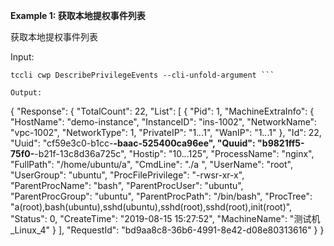 **Example 1: 获取本地提权事件列表**

获取本地提权事件列表

Input: 

```
tccli cwp DescribePrivilegeEvents --cli-unfold-argument ```

Output: 
```
{
    "Response": {
        "TotalCount": 22,
        "List": [
            {
                "Pid": 1,
                "MachineExtraInfo": {
                    "HostName": "demo-instance",
                    "InstanceID": "ins-1002",
                    "NetworkName": "vpc-1002",
                    "NetworkType": 1,
                    "PrivateIP": "1.*.*.1",
                    "WanIP": "1.*.*.1"
                },
                "Id": 22,
                "Uuid": "cf59e3c0-b1cc-****-baac-525400ca96ee",
                "Quuid": "b9821ff5-75f0-****-b21f-13c8d36a725c",
                "Hostip": "10.*.*.125",
                "ProcessName": "nginx",
                "FullPath": "/home/ubuntu/a",
                "CmdLine": "./a ",
                "UserName": "root",
                "UserGroup": "ubuntu",
                "ProcFilePrivilege": "-rwsr-xr-x",
                "ParentProcName": "bash",
                "ParentProcUser": "ubuntu",
                "ParentProcGroup": "ubuntu",
                "ParentProcPath": "/bin/bash",
                "ProcTree": "a(root),bash(ubuntu),sshd(ubuntu),sshd(root),sshd(root),init(root)",
                "Status": 0,
                "CreateTime": "2019-08-15 15:27:52",
                "MachineName": "测试机_Linux_4"
            }
        ],
        "RequestId": "bd9aa8c8-36b6-4991-8e42-d08e80313616"
    }
}
```

